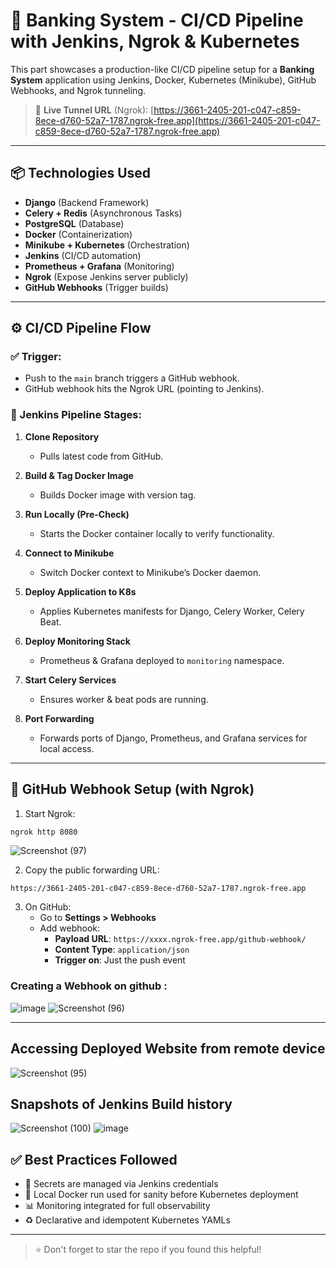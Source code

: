 # 🚀 Banking System - CI/CD Pipeline with Jenkins, Ngrok & Kubernetes

This part showcases a production-like CI/CD pipeline setup for a **Banking System** application using Jenkins, Docker, Kubernetes (Minikube), GitHub Webhooks, and Ngrok tunneling.

> 🔗 **Live Tunnel URL** (Ngrok): [https://3661-2405-201-c047-c859-8ece-d760-52a7-1787.ngrok-free.app](https://3661-2405-201-c047-c859-8ece-d760-52a7-1787.ngrok-free.app)

---

## 📦 Technologies Used

- **Django** (Backend Framework)
- **Celery + Redis** (Asynchronous Tasks)
- **PostgreSQL** (Database)
- **Docker** (Containerization)
- **Minikube + Kubernetes** (Orchestration)
- **Jenkins** (CI/CD automation)
- **Prometheus + Grafana** (Monitoring)
- **Ngrok** (Expose Jenkins server publicly)
- **GitHub Webhooks** (Trigger builds)

---

## ⚙️ CI/CD Pipeline Flow

### ✅ Trigger:
- Push to the `main` branch triggers a GitHub webhook.
- GitHub webhook hits the Ngrok URL (pointing to Jenkins).

### 🔁 Jenkins Pipeline Stages:

1. **Clone Repository**
   - Pulls latest code from GitHub.

2. **Build & Tag Docker Image**
   - Builds Docker image with version tag.

3. **Run Locally (Pre-Check)**
   - Starts the Docker container locally to verify functionality.

4. **Connect to Minikube**
   - Switch Docker context to Minikube’s Docker daemon.

5. **Deploy Application to K8s**
   - Applies Kubernetes manifests for Django, Celery Worker, Celery Beat.

6. **Deploy Monitoring Stack**
   - Prometheus & Grafana deployed to `monitoring` namespace.

7. **Start Celery Services**
   - Ensures worker & beat pods are running.

8. **Port Forwarding**
   - Forwards ports of Django, Prometheus, and Grafana services for local access.
---

## 🔐 GitHub Webhook Setup (with Ngrok)

1. Start Ngrok:
```bash
ngrok http 8080
```

![Screenshot (97)](https://github.com/user-attachments/assets/1b532db2-6235-4b56-9b25-ecc930600f1a)


2. Copy the public forwarding URL:
```
https://3661-2405-201-c047-c859-8ece-d760-52a7-1787.ngrok-free.app
```

3. On GitHub:
   - Go to **Settings > Webhooks**
   - Add webhook:
     - **Payload URL**: `https://xxxx.ngrok-free.app/github-webhook/`
     - **Content Type**: `application/json`
     - **Trigger on**: Just the push event

### Creating a Webhook on github :
![image](https://github.com/user-attachments/assets/7b332c69-de3d-4b9d-98a9-3a2b366f5866)
![Screenshot (96)](https://github.com/user-attachments/assets/9a816d28-7901-4300-9881-fab72efd4f6a)


---

## Accessing Deployed Website from remote device  
![Screenshot (95)](https://github.com/user-attachments/assets/3f48fdbf-b722-4659-ba3f-0c7375751c36)

## Snapshots of Jenkins Build history
![Screenshot (100)](https://github.com/user-attachments/assets/3504baa0-b7ba-439f-8805-bebd6f7fe78a)
![image](https://github.com/user-attachments/assets/235ee6f3-984b-4395-96b3-653ac2a242bf)

## ✅ Best Practices Followed

- 🔐 Secrets are managed via Jenkins credentials
- 🧪 Local Docker run used for sanity before Kubernetes deployment
- 📊 Monitoring integrated for full observability
- ♻️ Declarative and idempotent Kubernetes YAMLs
---

> ⭐ Don't forget to star the repo if you found this helpful!

